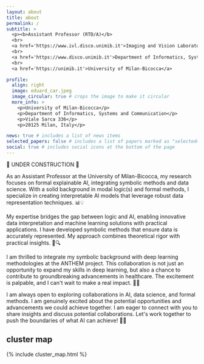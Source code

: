 ```yaml
---
layout: about
title: about
permalink: /
subtitle: >
  <p><b>Assistant Professor (RTD/A)</b>
  <br>
  <a href='https://www.ivl.disco.unimib.it'>Imaging and Vision Laboratory (IVL)</a>
  <br>
  <a href='https://www.disco.unimib.it'>Department of Informatics, Systems and Communication (DISCo)</a>
  <br>
  <a href='https://unimib.it'>University of Milan-Bicocca</a>

profile:
  align: right
  image: eduard_car.jpeg
  image_circular: true # crops the image to make it circular
  more_info: >
    <p>University of Milan-Bicocca</p>
    <p>Department of Informatics, Systems and Communication</p>
    <p>Viale Sarca 336</p>
    <p>20125 Milan, Italy</p>

news: true # includes a list of news items
selected_papers: false # includes a list of papers marked as "selected={true}"
social: true # includes social icons at the bottom of the page
---
```


<!--- _pages/about.md --->

:construction_worker: UNDER CONSTRUCTION :construction_worker:

As an Assistant Professor at the University of Milan-Bicocca, my research focuses on formal explainable AI, integrating symbolic methods and data science. With a solid background in modal logic(s) and formal methods, I specialize in creating interpretable AI models that leverage robust data representation techniques. 📊💡

My expertise bridges the gap between logic and AI, enabling innovative data interpretation and machine learning solutions with practical applications. I have developed symbolic methods that ensure data is accurately represented. My approach combines theoretical rigor with practical insights. 🤖🔍

I am thrilled to integrate my symbolic background with deep learning methodologies at the ANTHEM project. This collaboration is not just an opportunity to expand my skills in deep learning, but also a chance to contribute to groundbreaking advancements in healthcare. The excitement is palpable, and I can't wait to make a real impact. 🏥🚀

I am always open to exploring collaborations in AI, data science, and formal methods. I am genuinely excited about the potential opportunities and advancements we could achieve together. I am eager to connect with you to share insights and discuss potential collaborations. Let's work together to push the boundaries of what AI can achieve! 🤝🌟

## cluster map

{% include cluster_map.html %}
